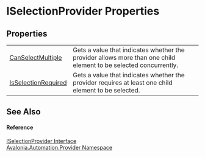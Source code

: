 # ISelectionProvider Properties




## Properties
<table>
<tr>
<td><a href="P_Avalonia_Automation_Provider_ISelectionProvider_CanSelectMultiple">CanSelectMultiple</a></td>
<td>Gets a value that indicates whether the provider allows more than one child element to be selected concurrently.</td>
</tr>
<tr>
<td><a href="P_Avalonia_Automation_Provider_ISelectionProvider_IsSelectionRequired">IsSelectionRequired</a></td>
<td>Gets a value that indicates whether the provider requires at least one child element to be selected.</td>
</tr>
</table>

## See Also


#### Reference
<a href="T_Avalonia_Automation_Provider_ISelectionProvider">ISelectionProvider Interface</a>  
<a href="N_Avalonia_Automation_Provider">Avalonia.Automation.Provider Namespace</a>  
